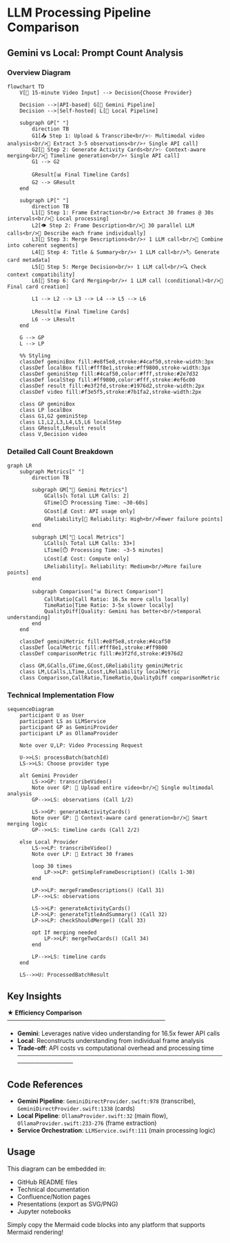# LLM Processing Pipeline Comparison

## Gemini vs Local: Prompt Count Analysis

### Overview Diagram

```mermaid
flowchart TD
    V[🎥 15-minute Video Input] --> Decision{Choose Provider}

    Decision -->|API-based| G[🚀 Gemini Pipeline]
    Decision -->|Self-hosted| L[🔧 Local Pipeline]

    subgraph GP[" "]
        direction TB
        G1[📤 Step 1: Upload & Transcribe<br/>✨ Multimodal video analysis<br/>🎯 Extract 3-5 observations<br/>⚡ Single API call]
        G2[🎯 Step 2: Generate Activity Cards<br/>✨ Context-aware merging<br/>🎯 Timeline generation<br/>⚡ Single API call]
        G1 --> G2

        GResult[📊 Final Timeline Cards]
        G2 --> GResult
    end

    subgraph LP[" "]
        direction TB
        L1[📸 Step 1: Frame Extraction<br/>⚙️ Extract 30 frames @ 30s intervals<br/>🔧 Local processing]
        L2[👁️ Step 2: Frame Description<br/>🔄 30 parallel LLM calls<br/>📝 Describe each frame individually]
        L3[🔄 Step 3: Merge Descriptions<br/>⚡ 1 LLM call<br/>🧩 Combine into coherent segments]
        L4[📝 Step 4: Title & Summary<br/>⚡ 1 LLM call<br/>🏷️ Generate card metadata]
        L5[🤔 Step 5: Merge Decision<br/>⚡ 1 LLM call<br/>🔍 Check context compatibility]
        L6[🔗 Step 6: Card Merging<br/>⚡ 1 LLM call (conditional)<br/>🎯 Final card creation]

        L1 --> L2 --> L3 --> L4 --> L5 --> L6

        LResult[📊 Final Timeline Cards]
        L6 --> LResult
    end

    G --> GP
    L --> LP

    %% Styling
    classDef geminiBox fill:#e8f5e8,stroke:#4caf50,stroke-width:3px
    classDef localBox fill:#fff8e1,stroke:#ff9800,stroke-width:3px
    classDef geminiStep fill:#4caf50,color:#fff,stroke:#2e7d32
    classDef localStep fill:#ff9800,color:#fff,stroke:#ef6c00
    classDef result fill:#e3f2fd,stroke:#1976d2,stroke-width:2px
    classDef video fill:#f3e5f5,stroke:#7b1fa2,stroke-width:2px

    class GP geminiBox
    class LP localBox
    class G1,G2 geminiStep
    class L1,L2,L3,L4,L5,L6 localStep
    class GResult,LResult result
    class V,Decision video
```

### Detailed Call Count Breakdown

```mermaid
graph LR
    subgraph Metrics[" "]
        direction TB

        subgraph GM["🚀 Gemini Metrics"]
            GCalls[📞 Total LLM Calls: 2]
            GTime[⏱️ Processing Time: ~30-60s]
            GCost[💰 Cost: API usage only]
            GReliability[🎯 Reliability: High<br/>Fewer failure points]
        end

        subgraph LM["🔧 Local Metrics"]
            LCalls[📞 Total LLM Calls: 33+]
            LTime[⏱️ Processing Time: ~3-5 minutes]
            LCost[💰 Cost: Compute only]
            LReliability[⚠️ Reliability: Medium<br/>More failure points]
        end

        subgraph Comparison["📊 Direct Comparison"]
            CallRatio[Call Ratio: 16.5x more calls locally]
            TimeRatio[Time Ratio: 3-5x slower locally]
            QualityDiff[Quality: Gemini has better<br/>temporal understanding]
        end
    end

    classDef geminiMetric fill:#e8f5e8,stroke:#4caf50
    classDef localMetric fill:#fff8e1,stroke:#ff9800
    classDef comparisonMetric fill:#e3f2fd,stroke:#1976d2

    class GM,GCalls,GTime,GCost,GReliability geminiMetric
    class LM,LCalls,LTime,LCost,LReliability localMetric
    class Comparison,CallRatio,TimeRatio,QualityDiff comparisonMetric
```

### Technical Implementation Flow

```mermaid
sequenceDiagram
    participant U as User
    participant LS as LLMService
    participant GP as GeminiProvider
    participant LP as OllamaProvider

    Note over U,LP: Video Processing Request

    U->>LS: processBatch(batchId)
    LS->>LS: Choose provider type

    alt Gemini Provider
        LS->>GP: transcribeVideo()
        Note over GP: 🎥 Upload entire video<br/>📝 Single multimodal analysis
        GP-->>LS: observations (Call 1/2)

        LS->>GP: generateActivityCards()
        Note over GP: 🎯 Context-aware card generation<br/>🔄 Smart merging logic
        GP-->>LS: timeline cards (Call 2/2)

    else Local Provider
        LS->>LP: transcribeVideo()
        Note over LP: 📸 Extract 30 frames

        loop 30 times
            LP->>LP: getSimpleFrameDescription() (Calls 1-30)
        end

        LP->>LP: mergeFrameDescriptions() (Call 31)
        LP-->>LS: observations

        LS->>LP: generateActivityCards()
        LP->>LP: generateTitleAndSummary() (Call 32)
        LP->>LP: checkShouldMerge() (Call 33)

        opt If merging needed
            LP->>LP: mergeTwoCards() (Call 34)
        end

        LP-->>LS: timeline cards
    end

    LS-->>U: ProcessedBatchResult
```

## Key Insights

**★ Efficiency Comparison ─────────────────────────────────────**
- **Gemini**: Leverages native video understanding for 16.5x fewer API calls
- **Local**: Reconstructs understanding from individual frame analysis
- **Trade-off**: API costs vs computational overhead and processing time
**─────────────────────────────────────────────────────────────**

## Code References

- **Gemini Pipeline**: `GeminiDirectProvider.swift:978` (transcribe), `GeminiDirectProvider.swift:1338` (cards)
- **Local Pipeline**: `OllamaProvider.swift:32` (main flow), `OllamaProvider.swift:233-276` (frame extraction)
- **Service Orchestration**: `LLMService.swift:111` (main processing logic)

## Usage

This diagram can be embedded in:
- GitHub README files
- Technical documentation
- Confluence/Notion pages
- Presentations (export as SVG/PNG)
- Jupyter notebooks

Simply copy the Mermaid code blocks into any platform that supports Mermaid rendering!